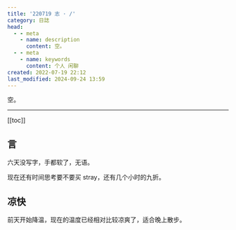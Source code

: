```yaml
---
title: '220719 志 · /'
category: 日誌
head:
  - - meta
    - name: description
      content: 空。
  - - meta
    - name: keywords
      content: 个人 闲聊
created: 2022-07-19 22:12
last_modified: 2024-09-24 13:59
---
```


空。

---

[[toc]]

## 言

六天没写字，手都软了，无语。

现在还有时间思考要不要买 stray，还有几个小时的九折。

## 凉快

前天开始降温，现在的温度已经相对比较凉爽了，适合晚上散步。
